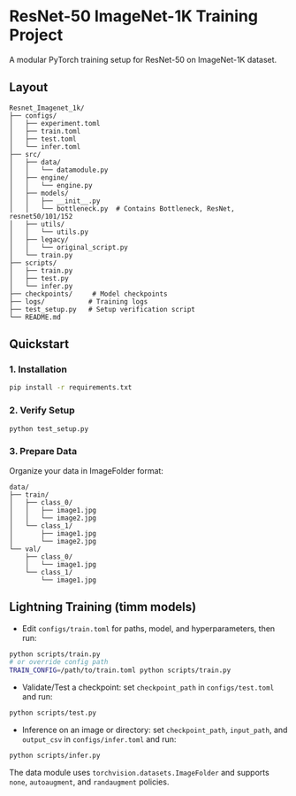# ResNet-50 ImageNet-1K Training Project

A modular PyTorch training setup for ResNet-50 on ImageNet-1K dataset.

## Layout
```
Resnet_Imagenet_1k/
├── configs/
│   ├── experiment.toml
│   ├── train.toml
│   ├── test.toml
│   └── infer.toml
├── src/
│   ├── data/
│   │   └── datamodule.py
│   ├── engine/
│   │   └── engine.py
│   ├── models/
│   │   ├── __init__.py
│   │   └── bottleneck.py  # Contains Bottleneck, ResNet, resnet50/101/152
│   ├── utils/
│   │   └── utils.py
│   ├── legacy/
│   │   └── original_script.py
│   └── train.py
├── scripts/
│   ├── train.py
│   ├── test.py
│   └── infer.py
├── checkpoints/     # Model checkpoints
├── logs/           # Training logs
├── test_setup.py   # Setup verification script
└── README.md
```

## Quickstart

### 1. Installation
```bash
pip install -r requirements.txt
```

### 2. Verify Setup
```bash
python test_setup.py
```

### 3. Prepare Data
Organize your data in ImageFolder format:
```
data/
├── train/
│   ├── class_0/
│   │   ├── image1.jpg
│   │   └── image2.jpg
│   └── class_1/
│       ├── image1.jpg
│       └── image2.jpg
└── val/
    ├── class_0/
    │   └── image1.jpg
    └── class_1/
        └── image1.jpg
```

## Lightning Training (timm models)

- Edit `configs/train.toml` for paths, model, and hyperparameters, then run:
```bash
python scripts/train.py
# or override config path
TRAIN_CONFIG=/path/to/train.toml python scripts/train.py
```

- Validate/Test a checkpoint: set `checkpoint_path` in `configs/test.toml` and run:
```bash
python scripts/test.py
```

- Inference on an image or directory: set `checkpoint_path`, `input_path`, and `output_csv` in `configs/infer.toml` and run:
```bash
python scripts/infer.py
```

The data module uses `torchvision.datasets.ImageFolder` and supports `none`, `autoaugment`, and `randaugment` policies.
